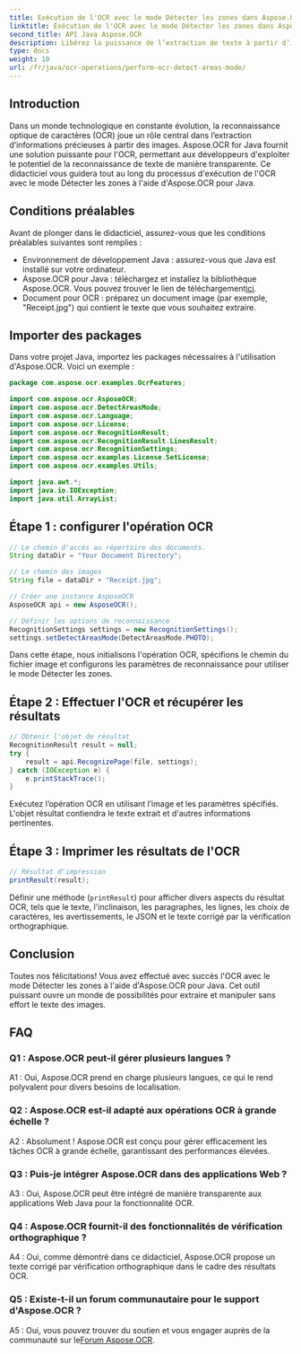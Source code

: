 ```yaml
---
title: Exécution de l'OCR avec le mode Détecter les zones dans Aspose.OCR
linktitle: Exécution de l'OCR avec le mode Détecter les zones dans Aspose.OCR
second_title: API Java Aspose.OCR
description: Libérez la puissance de l’extraction de texte à partir d’images avec Aspose.OCR pour Java. Un didacticiel complet sur l'OCR avec le mode Détecter les zones.
type: docs
weight: 10
url: /fr/java/ocr-operations/perform-ocr-detect-areas-mode/
---
```

## Introduction

Dans un monde technologique en constante évolution, la reconnaissance optique de caractères (OCR) joue un rôle central dans l’extraction d’informations précieuses à partir des images. Aspose.OCR for Java fournit une solution puissante pour l'OCR, permettant aux développeurs d'exploiter le potentiel de la reconnaissance de texte de manière transparente. Ce didacticiel vous guidera tout au long du processus d'exécution de l'OCR avec le mode Détecter les zones à l'aide d'Aspose.OCR pour Java.

## Conditions préalables

Avant de plonger dans le didacticiel, assurez-vous que les conditions préalables suivantes sont remplies :

- Environnement de développement Java : assurez-vous que Java est installé sur votre ordinateur.
-  Aspose.OCR pour Java : téléchargez et installez la bibliothèque Aspose.OCR. Vous pouvez trouver le lien de téléchargement[ici](https://releases.aspose.com/ocr/java/).
- Document pour OCR : préparez un document image (par exemple, "Receipt.jpg") qui contient le texte que vous souhaitez extraire.

## Importer des packages

Dans votre projet Java, importez les packages nécessaires à l'utilisation d'Aspose.OCR. Voici un exemple :

```java
package com.aspose.ocr.examples.OcrFeatures;

import com.aspose.ocr.AsposeOCR;
import com.aspose.ocr.DetectAreasMode;
import com.aspose.ocr.Language;
import com.aspose.ocr.License;
import com.aspose.ocr.RecognitionResult;
import com.aspose.ocr.RecognitionResult.LinesResult;
import com.aspose.ocr.RecognitionSettings;
import com.aspose.ocr.examples.License.SetLicense;
import com.aspose.ocr.examples.Utils;

import java.awt.*;
import java.io.IOException;
import java.util.ArrayList;
```

## Étape 1 : configurer l'opération OCR

```java
// Le chemin d'accès au répertoire des documents.
String dataDir = "Your Document Directory";

// Le chemin des images
String file = dataDir + "Receipt.jpg";

// Créer une instance AsposeOCR
AsposeOCR api = new AsposeOCR();

// Définir les options de reconnaissance
RecognitionSettings settings = new RecognitionSettings();
settings.setDetectAreasMode(DetectAreasMode.PHOTO);
```

Dans cette étape, nous initialisons l'opération OCR, spécifions le chemin du fichier image et configurons les paramètres de reconnaissance pour utiliser le mode Détecter les zones.

## Étape 2 : Effectuer l'OCR et récupérer les résultats

```java
// Obtenir l'objet de résultat
RecognitionResult result = null;
try {
    result = api.RecognizePage(file, settings);
} catch (IOException e) {
    e.printStackTrace();
}
```

Exécutez l’opération OCR en utilisant l’image et les paramètres spécifiés. L'objet résultat contiendra le texte extrait et d'autres informations pertinentes.

## Étape 3 : Imprimer les résultats de l'OCR

```java
// Résultat d'impression
printResult(result);
```

Définir une méthode (`printResult`) pour afficher divers aspects du résultat OCR, tels que le texte, l'inclinaison, les paragraphes, les lignes, les choix de caractères, les avertissements, le JSON et le texte corrigé par la vérification orthographique.

## Conclusion

Toutes nos félicitations! Vous avez effectué avec succès l'OCR avec le mode Détecter les zones à l'aide d'Aspose.OCR pour Java. Cet outil puissant ouvre un monde de possibilités pour extraire et manipuler sans effort le texte des images.

## FAQ

### Q1 : Aspose.OCR peut-il gérer plusieurs langues ?

A1 : Oui, Aspose.OCR prend en charge plusieurs langues, ce qui le rend polyvalent pour divers besoins de localisation.

### Q2 : Aspose.OCR est-il adapté aux opérations OCR à grande échelle ?

A2 : Absolument ! Aspose.OCR est conçu pour gérer efficacement les tâches OCR à grande échelle, garantissant des performances élevées.

### Q3 : Puis-je intégrer Aspose.OCR dans des applications Web ?

A3 : Oui, Aspose.OCR peut être intégré de manière transparente aux applications Web Java pour la fonctionnalité OCR.

### Q4 : Aspose.OCR fournit-il des fonctionnalités de vérification orthographique ?

A4 : Oui, comme démontré dans ce didacticiel, Aspose.OCR propose un texte corrigé par vérification orthographique dans le cadre des résultats OCR.

### Q5 : Existe-t-il un forum communautaire pour le support d'Aspose.OCR ?

 A5 : Oui, vous pouvez trouver du soutien et vous engager auprès de la communauté sur le[Forum Aspose.OCR](https://forum.aspose.com/c/ocr/16).